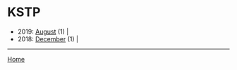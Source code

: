# KSTP

  * 2019: 
      [August](./kstp-2019-08.md) (1) | 
  * 2018: 
      [December](./kstp-2018-12.md) (1) | 

----

[Home](../)
